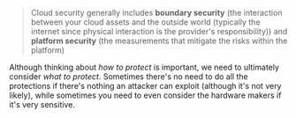 > Cloud security generally includes **boundary security** (the interaction between your cloud assets and the outside world (typically the internet since physical interaction is the provider's responsibility)) and **platform security** (the measurements that mitigate the risks within the platform)

Although thinking about *how to protect* is important, we need to ultimately consider *what to protect*. Sometimes there's no need to do all the protections if there's nothing an attacker can exploit (although it's not very likely), while sometimes you need to even consider the hardware makers if it's very sensitive. 
